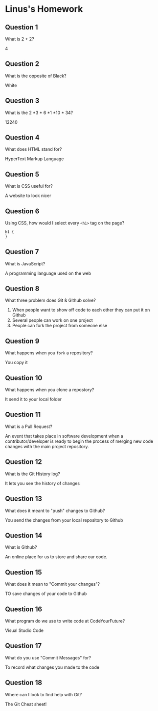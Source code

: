 # Linus's Homework

## Question 1

What is 2 + 2?

4

## Question 2

What is the opposite of Black?

White

## Question 3

What is the 2 *3 * 6 *1 *10 * 34?

12240

## Question 4

What does HTML stand for?

HyperText Markup Language

## Question 5

What is CSS useful for?

A website to look nicer

## Question 6

Using CSS, how would I select every `<h1>` tag on the page?

```css
h1 {
}
```

## Question 7

What is JavaScript?

A programming language used on the web

## Question 8

What three problem does Git & Github solve?

1. When people want to show off code to each other they can put it on Github
2. Several people can work on one project
3. People can fork the project from someone else

## Question 9

What happens when you `fork` a repository?

You copy it

## Question 10

What happens when you clone a repostory?

It send it to your local folder

## Question 11

What is a Pull Request?

An event that takes place in software development when a contributor/developer is ready to begin the process of merging new code changes with the main project repository.

## Question 12

What is the Git History log?

It lets you see the history of changes

## Question 13

What does it meant to "push" changes to Github?

You send the changes from your local repository to Github

## Question 14

What is Github?

An online place for us to store and share our code.

## Question 15

What does it mean to "Commit your changes"?

TO save changes of your code to Github

## Question 16

What program do we use to write code at CodeYourFuture?

Visual Studio Code

## Question 17

What do you use "Commit Messages" for?

To record what changes you made to the code

## Question 18

Where can I look to find help with Git?

The Git Cheat sheet!
